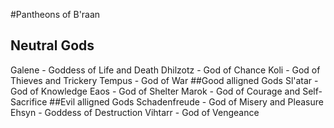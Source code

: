 #Pantheons of B'raan
## Neutral Gods
Galene - Goddess of Life and Death
Dhilzotz - God of Chance
Koli - God of Thieves and Trickery
Tempus - God of War
##Good alligned Gods
Sl'atar - God of Knowledge
Eaos - God of Shelter
Marok - God of Courage and Self-Sacrifice
##Evil alligned Gods
Schadenfreude - God of Misery and Pleasure
Ehsyn - Goddess of Destruction
Vihtarr - God of Vengeance
